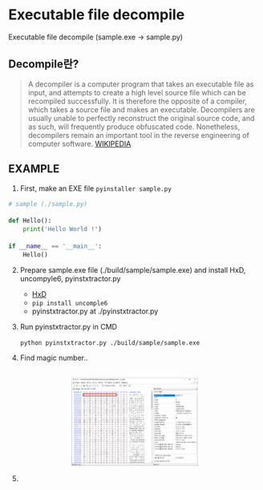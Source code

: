 # Executable file decompile

Executable file decompile (sample.exe → sample.py)

## Decompile란?
>A decompiler is a computer program that takes an executable file as input, and attempts to create a high level source file which can be recompiled successfully. It is therefore the opposite of a compiler, which takes a source file and makes an executable. Decompilers are usually unable to perfectly reconstruct the original source code, and as such, will frequently produce obfuscated code. Nonetheless, decompilers remain an important tool in the reverse engineering of computer software.
[WIKIPEDIA](https://en.wikipedia.org/wiki/Decompiler)

## EXAMPLE

1. First, make an EXE file ```pyinstaller sample.py```

```python
# sample (./sample.py)

def Hello():
    print('Hello World !')

if __name__ == '__main__':
    Hello()
```

2. Prepare sample.exe file (./build/sample/sample.exe) and install HxD, uncompyle6, pyinstxtractor.py
    - [HxD](https://mh-nexus.de/en/hxd/)
    - ```pip install uncomple6```
    - pyinstxtractor.py at ./pyinstxtractor.py

3. Run pyinstxtractor.py in CMD

    ``` python pyinstxtractor.py ./build/sample/sample.exe ```

4. Find magic number..

<p align=center float="left">
    <img width="50%" scr="https://github.com/Xenia101/Executable-file-decompile/blob/master/img/sample.PNG?raw=true">
    <img width="50%" src="https://github.com/Xenia101/Executable-file-decompile/blob/master/img/pyimod01_os_path.PNG?raw=true">
</p>

5. 
